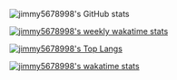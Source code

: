 ![jimmy5678998's GitHub stats](https://github-readme-stats.vercel.app/api?username=jimmy5678998&count_private=true&show_icons=true&theme=radical)

[![jimmy5678998's weekly wakatime stats](https://github-readme-stats.vercel.app/api/wakatime?username=jimmy5678998)](https://github.com/anuraghazra/github-readme-stats)

[![jimmy5678998's Top Langs](https://github-readme-stats.vercel.app/api/top-langs/?username=jimmy5678998)](https://github.com/anuraghazra/github-readme-stats)

[![jimmy5678998's wakatime stats](https://github-readme-stats.vercel.app/api/wakatime?username=jimmy5678998)](https://github.com/anuraghazra/github-readme-stats)
